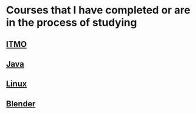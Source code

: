 # Courses that I have completed or are in the process of studying

## [ITMO](https://github.com/VeraKasianenko/Courses/tree/main/ITMO_courses/)
## [Java](https://github.com/VeraKasianenko/Courses/tree/main/Java/)
## [Linux](https://github.com/VeraKasianenko/Courses/tree/main/Linux/)
## [Blender](https://github.com/VeraKasianenko/Courses/tree/main/Blender/)
